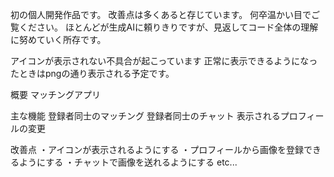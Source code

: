 初の個人開発作品です。
改善点は多くあると存じています。
何卒温かい目でご覧ください。
ほとんどが生成AIに頼りきりですが、見返してコード全体の理解に努めていく所存です。

アイコンが表示されない不具合が起こっています
正常に表示できるようになったときはpngの通り表示される予定です。

概要
マッチングアプリ

主な機能
登録者同士のマッチング
登録者同士のチャット
表示されるプロフィールの変更

改善点
・アイコンが表示されるようにする
・プロフィールから画像を登録できるようにする
・チャットで画像を送れるようにする              etc...
